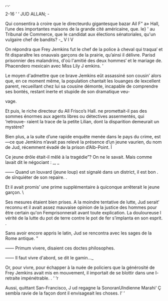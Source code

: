  

 

,.,.

2-16 ’ ‘ JUD ALLAN;      -

  
   
  
 
  
  
  
 
  
   
   
   
  
 
  
  
   
 
  
  
  

 

Qui consentira à croire que le directeurdu gigantesque bazar Ail F" a»
Hall, l’une des importantes maisons de la grande cité américaine, que. le} '
au Tribunal de Commerce, que le candidat aux élections sénatoriales, 
qu'un vulgaire chef de bandits? -_ V l V

On répondra que Frey Jemkins fut le chef de la police à cheval qui traqua‘ 
et ﬁt disparaître les onauvais garçons de la prairie, qu’ainsi il délivre. Parisd
prisonnier des malandrins, d'où l'amitié des deux hommes‘ et le mariage de.
Phacendero mexicain avec Miss Lily J emkins. '

Le moyen d'admettre que ce brave Jemkins eût assassiné son cousin’
alors que, en ce moment même, la population chantait les louanges de
lexcellent parent, recueillant chez lui sa cousine démonte, incapable de
comprendre ses bontés, restant inerte et stupide de son dramatique veu-

vage.

Et puis, le riche directeur du All Frisco’s Hall. ne promettait-il pas des
sommes énormes aux agents libres ou détectives assermentés, qui ‘retrouve-
raient la trace de la petite Lilian, dont la disparition demeurait un mystère?

Bien plus, a la suite d’une rapide enquête menée dans le pays du crime,
est—ce que Jemkins n’avait pas relevé la présence d’un jeune vaurien, du
nom de Jud, récemment évadé de la prison d’Alb-Point. Î

Ce jeune drôle était-il mêlé à la tragédie”? On ne le savait. Mais comme
lavait dit le négociant : _, _

—— Quand un louvard (jeune loup) est signalé dans un district, il est bon .
de sïnquiéter de son repaire. .

Et il avait promis’ une prime supplémentaire à quiconque arrêterait le jeune
garçon. \

Ses mesures étaient bien prises. A la moindre tentative de lutte, Jud serait‘
reconnu et il avait assez mauvaise opinion de la justice des hommes pour
être certain qu'on Femprisonnerait avant toute explication. La douloureuse l
vérité de la lutte du pot de terre contre le pot de fer s’implanta en son esprit. .

Sans avoir encore appris le latin, Jud se rencontra avec les sages de la
Rome antique. "

—— Primum vivere, disaient ces doctes philosophes.

—— Il faut vivre d'abord, se dit le gamin..._

Or, pour vivre, pour échapper à la nuée de policiers que la générosité de
Frey Jemkins avait mis en mouvement, il importait de se blottir dans une I-
retraite impénétrable. . ‘ ‘r

Aussi, quittant San-Francisco, J ud regagne la SonoranUIndienne Marahi‘ Ç
sembla ravie de la façon dont il envisageait les choses.  l‘ ’

